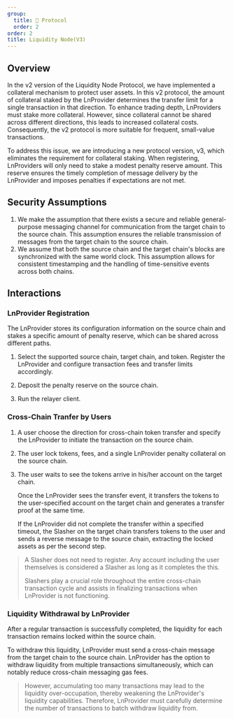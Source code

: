 ```yaml
---
group:
  title: 🔹 Protocol
  order: 2
order: 2
title: Liquidity Node(V3)
---
```


## Overview

In the v2 version of the Liquidity Node Protocol, we have implemented a collateral mechanism to protect user assets. In this v2 protocol, the amount of collateral staked by the LnProvider determines the transfer limit for a single transaction in that direction. To enhance trading depth, LnProviders must stake more collateral. However, since collateral cannot be shared across different directions, this leads to increased collateral costs. Consequently, the v2 protocol is more suitable for frequent, small-value transactions.

To address this issue, we are introducing a new protocol version, v3, which eliminates the requirement for collateral staking. When registering, LnProviders will only need to stake a modest penalty reserve amount. This reserve ensures the timely completion of message delivery by the LnProvider and imposes penalties if expectations are not met.

## Security Assumptions

1. We make the assumption that there exists a secure and reliable general-purpose messaging channel for communication from the target chain to the source chain. This assumption ensures the reliable transmission of messages from the target chain to the source chain.
2. We assume that both the source chain and the target chain's blocks are synchronized with the same world clock. This assumption allows for consistent timestamping and the handling of time-sensitive events across both chains.

## Interactions

### LnProvider Registration

The LnProvider stores its configuration information on the source chain and stakes a specific amount of penalty reserve, which can be shared across different paths.

1. Select the supported source chain, target chain, and token. Register the LnProvider and configure transaction fees and transfer limits accordingly.

2. Deposit the penalty reserve on the source chain.

3. Run the relayer client.

### Cross-Chain Tranfer by Users

1. A user choose the direction for cross-chain token transfer and specify the LnProvider to initiate the transaction on the source chain.

2. The user lock tokens, fees, and a single LnProvider penalty collateral on the source chain.

3. The user waits to see the tokens arrive in his/her account on the target chain.

   Once the LnProvider sees the transfer event, it transfers the tokens to the user-specified account on the target chain and generates a transfer proof at the same time.

   If the LnProvider did not complete the transfer within a specified timeout, the Slasher on the target chain transfers tokens to the user and sends a reverse message to the source chain, extracting the locked assets as per the second step.

> A Slasher does not need to register. Any account including the user themselves is considered a Slasher as long as it completes the this.
>
> Slashers play a crucial role throughout the entire cross-chain transaction cycle and assists in finalizing transactions when LnProvider is not functioning.

### Liquidity Withdrawal by LnProvider

After a regular transaction is successfully completed, the liquidity for each transaction remains locked within the source chain.

To withdraw this liquidity, LnProvider must send a cross-chain message from the target chain to the source chain. LnProvider has the option to withdraw liquidity from multiple transactions simultaneously, which can notably reduce cross-chain messaging gas fees.

> However, accumulating too many transactions may lead to the liquidity over-occupation, thereby weakening the LnProvider's liquidity capabilities. Therefore, LnProvider must carefully determine the number of transactions to batch withdraw liquidity from.

